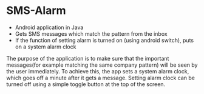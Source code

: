 # SMS-Alarm

- Android application in Java
- Gets SMS messages which match the pattern from the inbox 
- If the function of setting alarm is turned on (using android switch), puts on a system alarm clock

The purpose of the application is to make sure that the important messages(for example matching the same company pattern) will be seen by the user immediately. To achieve this, the app sets a system alarm clock, which goes off a minute after it gets a message. Setting alarm clock can be turned off using a simple toggle button at the top of the screen.
